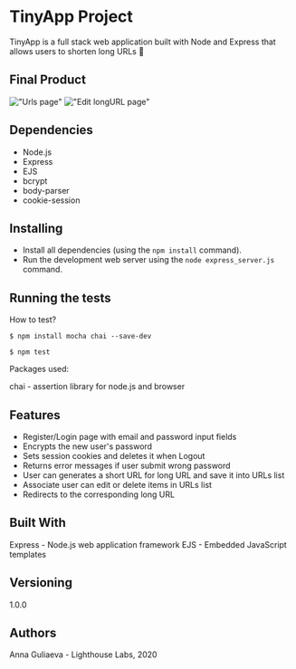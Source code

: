 # TinyApp Project

TinyApp is a full stack web application built with Node and Express that allows users to shorten long URLs 🐌

## Final Product

!["Urls page"](https://github.com/SweetBeef555/tinyapp/blob/master/docs/urls-page.png?raw=true)
!["Edit longURL page"](https://github.com/SweetBeef555/tinyapp/blob/master/docs/shortURL-page.png?raw=true)

## Dependencies

- Node.js
- Express
- EJS
- bcrypt
- body-parser
- cookie-session


## Installing

- Install all dependencies (using the `npm install` command).
- Run the development web server using the `node express_server.js` command.


## Running the tests

How to test?

`$ npm install mocha chai --save-dev`

`$ npm test`

Packages used:

chai - assertion library for node.js and browser


## Features
- Register/Login page with email and password input fields
- Encrypts the new user's password
- Sets session cookies and deletes it when Logout
- Returns error messages if user submit wrong password
- User can generates a short URL for long URL and save it into URLs list
- Associate user can edit or delete items in URLs list
- Redirects to the corresponding long URL

## Built With

Express - Node.js web application framework
EJS - Embedded JavaScript templates

## Versioning

1.0.0

## Authors

Anna Guliaeva - Lighthouse Labs, 2020


